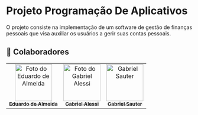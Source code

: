 # Projeto Programação De Aplicativos

O projeto consiste na implementação de um software de gestão de finanças pessoais que visa auxiliar os usuários a gerir suas contas pessoais.

## 🤝 Colaboradores

<table>
  <tr>
    <td align="center">
      <a href="#">
        <img src="https://github.com/EduardoBento05.png" width="100px;" alt="Foto do Eduardo de Almeida"/><br>
        <sub>
          <b>Eduardo de Almeida</b>
        </sub>
      </a>
    </td>
    <td align="center">
      <a href="#">
        <img src="https://github.com/AlessiPG.png" width="100px;" alt="Foto do Gabriel Alessi"/><br>
        <sub>
          <b>Gabriel Alessi</b>
        </sub>
      </a>
    </td>
    <td align="center">
      <a href="#">
        <img src="https://github.com/GabSauter.png" width="100px;" alt="Gabriel Sauter"/><br>
        <sub>
          <b>Gabriel Sauter</b>
        </sub>
      </a>
    </td>
  </tr>
</table>
